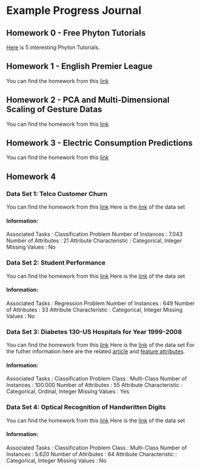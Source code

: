 # Example Progress Journal

## Homework 0 - Free Phyton Tutorials

[Here](Files/example_homework_0.html) is 5 interesting Phyton Tutorials.

## Homework 1 - English Premier League

You can find the homework from this [link](HW%201%20-%20English%20Premier%20League/IE%20582%20HW%20-%20English%20Premier%20League%20(2).html)

## Homework 2 - PCA and Multi-Dimensional Scaling of Gesture Datas

You can find the homework from this [link](HW2%20-%20Gestures/IE%20582%20-%20HW2%20-%20Gestures.html)

## Homework 3 - Electric Consumption Predictions

You can find the homework from this [link](HW3%20-%20Electric%20Consumption%20Predictions/IE%20582%20HW%203.html)

## Homework 4

### Data Set 1: Telco Customer Churn 
You can find the homework from this [link](HW4%20-%20Best%20Parameters/IE%20582%20Homework%204%20-%20Churn%20Data%20Set.html)
Here is the [link](https://www.kaggle.com/blastchar/telco-customer-churn) of the data set

#### Information:
Associated Tasks          : Classification Problem
Number of Instances       : 7.043
Number of Attributes      : 21
Attribute Characteristic  : Categorical, Integer
Missing Values            : No

### Data Set 2: Student Performance
You can find the homework from this [link](HW4%20-%20Best%20Parameters/IE%20582%20Homework%204%20-%20Student%20Performance.html)
Here is the [link](https://archive.ics.uci.edu/ml/datasets/Student+Performance) of the data set

#### Information:
Associated Tasks          : Regression Problem
Number of Instances       : 649
Number of Attributes      : 33
Attribute Characteristic  : Categorical, Integer
Missing Values            : No

### Data Set 3: Diabetes 130-US Hospitals for Year 1999-2008
You can find the homework from this [link](HW4%20-%20Best%20Parameters/IE%20582%20Homework%204%20-%20Diabetes%20v2.html)
Here is the [link](https://archive.ics.uci.edu/ml/datasets/Diabetes+130-US+hospitals+for+years+1999-2008#) of the data set
For the futher information here are the related [article](https://www.hindawi.com/journals/bmri/2014/781670/) and [feature attributes](https://www.hindawi.com/journals/bmri/2014/781670/tab1/).


#### Information:
Associated Tasks          : Classification Problem
Class                     : Multi-Class
Number of Instances       : 100.000
Number of Attributes      : 55
Attribute Characteristic  : Categorical, Ordinal, Integer
Missing Values            : Yes

### Data Set 4: Optical Recognition of Handwritten Digits 
You can find the homework from this [link](HW4%20-%20Best%20Parameters/IE%20582%20Homework%204%20-%20Optic.html)
Here is the [link](http://archive.ics.uci.edu/ml/datasets/Optical+Recognition+of+Handwritten+Digits) of the data set

#### Information:
Associated Tasks          : Classification Problem
Class                     : Multi-Class
Number of Instances       : 5.620
Number of Attributes      : 64
Attribute Characteristic  : Categorical, Integer
Missing Values            : No
